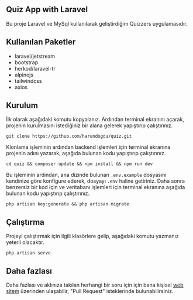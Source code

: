 ## Quiz App with Laravel

Bu proje Laravel ve MySql kullanılarak geliştirdiğim Quizzers uygulamasıdır.


## Kullanılan Paketler

<ul>
    <li>laravel/jetstream</li>
    <li>bootstrap</li>
    <li>herkod/laravel-tr</li>
    <li>alpinejs</li>
    <li>tailwindcss</li>
    <li>axios</li>
</ul>

## Kurulum

İlk olarak aşağıdaki komutu kopyalanız. Ardından terminal ekranını açarak, projenin kurulmasını istediğiniz bir alana gelerek yapıştırıp çalıştırınız.

```
git clone https://github.com/harundogdu/quiz.git
```

Klonlama işleminin ardından backend işlemleri için terminal ekranına projenin adını yazarak, aşağıda bulunan kodu yapıştırıp çalıştırınız.

```
cd quiz && composer update && npm install && npm run dev
```

Bu işleminin ardından, ana dizinde bulunan  `.env.example` dosyasını kendinize göre konfigure ederek, dosyayı `.env` haline getiriniz. Daha sonra benzersiz bir kod için ve veritabanı işlemleri için terminal ekranına aşağıda bulunan kodu yapıştırıp çalıştırınız.

```
php artisan key:generate && php artisan migrate
```

## Çalıştırma

Projeyi çalıştırmak için ilgili klasörlere gelip, aşağıdaki komutu yazmanız yeterli olacaktır.
```
php artisan serve
```

## Daha fazlası

Daha fazlası ve aklınıza takılan herhangi bir soru için için bana kişisel [web sitem](https://harundogdu.com/) üzerinden ulaşabilir, "Pull Request" isteklerinde bulunabilirsiniz.
